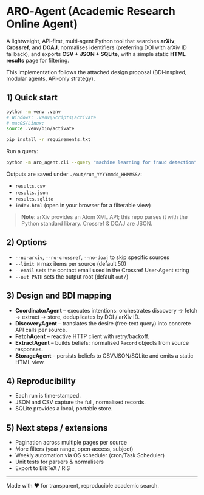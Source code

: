 # ARO‑Agent (Academic Research Online Agent)

A lightweight, API‑first, multi‑agent Python tool that searches **arXiv**, **Crossref**, and **DOAJ**, normalises identifiers (preferring DOI with arXiv ID fallback), and exports **CSV + JSON + SQLite**, with a simple static **HTML results** page for filtering.

This implementation follows the attached design proposal (BDI‑inspired, modular agents, API‑only strategy).

## 1) Quick start

```bash
python -m venv .venv
# Windows: .venv\Scripts\activate
# macOS/Linux:
source .venv/bin/activate

pip install -r requirements.txt
```

Run a query:

```bash
python -m aro_agent.cli --query "machine learning for fraud detection" --limit 50 --email you@example.com
```

Outputs are saved under `./out/run_YYYYmmdd_HHMMSS/`:
- `results.csv`
- `results.json`
- `results.sqlite`
- `index.html` (open in your browser for a filterable view)

> **Note**: arXiv provides an Atom XML API; this repo parses it with the Python standard library. Crossref & DOAJ are JSON.

## 2) Options

- `--no-arxiv`, `--no-crossref`, `--no-doaj` to skip specific sources
- `--limit N` max items per source (default 50)
- `--email` sets the contact email used in the Crossref User‑Agent string
- `--out PATH` sets the output root (default `out/`)

## 3) Design and BDI mapping

- **CoordinatorAgent** – executes intentions: orchestrates discovery → fetch → extract → store, deduplicates by DOI / arXiv ID.
- **DiscoveryAgent** – translates the desire (free‑text query) into concrete API calls per source.
- **FetchAgent** – reactive HTTP client with retry/backoff.
- **ExtractAgent** – builds beliefs: normalised `Record` objects from source responses.
- **StorageAgent** – persists beliefs to CSV/JSON/SQLite and emits a static HTML view.

## 4) Reproducibility

- Each run is time‑stamped.
- JSON and CSV capture the full, normalised records.
- SQLite provides a local, portable store.

## 5) Next steps / extensions

- Pagination across multiple pages per source
- More filters (year range, open‑access, subject)
- Weekly automation via OS scheduler (cron/Task Scheduler)
- Unit tests for parsers & normalisers
- Export to BibTeX / RIS

---

Made with ❤️ for transparent, reproducible academic search.
